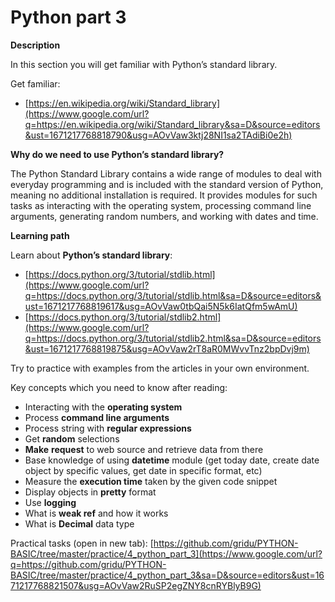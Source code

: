 # Python part 3

**Description**

In this section you will get familiar with Python’s standard library.

Get familiar:

- [https://en.wikipedia.org/wiki/Standard_library](https://www.google.com/url?q=https://en.wikipedia.org/wiki/Standard_library&sa=D&source=editors&ust=1671217768818790&usg=AOvVaw3ktj28NI1sa2TAdiBi0e2h)

**Why do we need to use Python’s standard library?**

The Python Standard Library contains a wide range of modules to deal with everyday programming and is included with the standard version of Python, meaning no additional installation is required. It provides modules for such tasks as interacting with the operating system, processing command line arguments, generating random numbers, and working with dates and time.

**Learning path**

Learn about **Python’s standard library**:

- [https://docs.python.org/3/tutorial/stdlib.html](https://www.google.com/url?q=https://docs.python.org/3/tutorial/stdlib.html&sa=D&source=editors&ust=1671217768819617&usg=AOvVaw0tbQai5N5k6IatQfm5wAmU)
- [https://docs.python.org/3/tutorial/stdlib2.html](https://www.google.com/url?q=https://docs.python.org/3/tutorial/stdlib2.html&sa=D&source=editors&ust=1671217768819875&usg=AOvVaw2rT8aR0MWvvTnz2bpDvj9m)

Try to practice with examples from the articles in your own environment.

Key concepts which you need to know after reading:

- Interacting with the **operating system**
- Process **command line arguments**
- Process string with **regular expressions**
- Get **random** selections
- **Make** **request** to web source and retrieve data from there
- Base knowledge of using **datetime** module (get today date, create date object by specific values, get date in specific format, etc)
- Measure the **execution time** taken by the given code snippet
- Display objects in **pretty** format
- Use **logging**
- What is **weak ref** and how it works
- What is **Decimal** data type

Practical tasks (open in new tab): [https://github.com/gridu/PYTHON-BASIC/tree/master/practice/4_python_part_3](https://www.google.com/url?q=https://github.com/gridu/PYTHON-BASIC/tree/master/practice/4_python_part_3&sa=D&source=editors&ust=1671217768821507&usg=AOvVaw2RuSP2egZNY8cnRYBlyB9G)